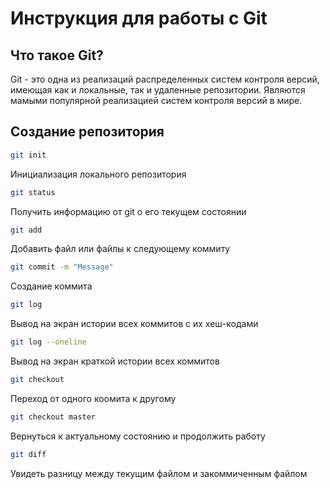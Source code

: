 # Инструкция для работы с Git

## Что такое Git?
Git - это одна из реализаций распределенных систем контроля версий, имеющая как и локальные, так и удаленные репозитории. Являются мамыми популярной реализацией систем контроля версий в мире.

## Создание репозитория
```sh
git init
```
Инициализация локального репозитория
```sh
git status
```
Получить информацию от git о его текущем состоянии
```sh
git add
```
Добавить файл или файлы к следующему коммиту
```sh
git commit -m "Message"
```
Создание коммита
```sh
git log
```
Вывод на экран истории всех коммитов с их хеш-кодами
```sh
git log --oneline
```
Вывод на экран краткой истории всех коммитов
```sh
git checkout
```
Переход от одного коомита к другому
```sh
git checkout master
```
Вернуться к актуальному состоянию  и продолжить работу
```sh
git diff
```
Увидеть разницу между текущим файлом и закоммиченным файлом
